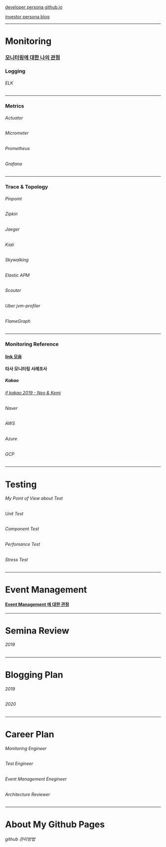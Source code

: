 [developer persona github.io](https://gwagdalf.github.io/MonitoringBlog/)

[investor persona blog](https://blog.naver.com/mint3)

---------------------------------------
# Monitoring
### [모니터링에 대한 나의 관점](https://gwagdalf.github.io/MonitoringBlog/docs/Monitoring/My-Point-of-View-about-Monitoring/My-Point-of-View-about-Monitoring)

### Logging
###### ELK
***	
### Metrics
###### Actuator
###### Micrometer
###### Prometheus
###### Grafana
***	
### Trace & Topology
###### Pinpoint
###### Zipkin
###### Jaeger
###### Kiali
###### Skywalking
###### Elastic APM
###### Scouter
###### Uber jvm-profiler
###### FlameGraph		
***	
### Monitoring Reference
#### [link 모음](https://gwagdalf.github.io/MonitoringBlog/docs/Monitoring/Monitoring-Reference/link/link)

#### 타사 모니터링 사례조사
##### Kakao
###### [if kakao 2019 - Neo & Kemi](https://gwagdalf.github.io/MonitoringBlog/docs/Monitoring/Monitoring-Reference/Monitoring-Case-Study/Kakao/if-kakao-2019)
###### Naver
###### AWS
###### Azure
###### GCP

---------------------------------------
# Testing
###### My Point of View about Test
###### Unit Test
###### Component Test
###### Perfomance Test
###### Stress Test

---------------------------------------
# Event Management
#### [Event Management 에 대한 관점](https://gwagdalf.github.io/MonitoringBlog/docs/Event-Management/My-Point-of-View-about-Event-Management/My-Point-of-View-about-Event-Management)

---------------------------------------
# Semina Review
###### 2019
	
---------------------------------------  
# Blogging Plan
###### 2019
###### 2020
	
---------------------------------------  
# Career Plan
###### Monitoring Engineer
###### Test Engineer
###### Event Management Enegineer
###### Architecture Reviewer

---------------------------------------
# About My Github Pages
###### github 관리방법
